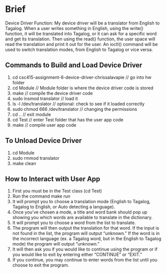 # Brief
Device Driver Function:
My device driver will be a translator from English to Tagalog. When a user writes something in English, using the write() function, it will be translated into Tagalog, or it can ask for a specific word and get its translation. Then using the read() function, the user space will read the translation and print it out for the user. An ioctl() command will be used to switch translation modes, from English to Tagalog or vice versa. 


## Commands to Build and Load Device Driver
1. cd csc415-assignment-6-device-driver-chrissalavapie // go into hw folder
2. cd Module // Module folder is where the device driver code is stored 
3. make // compile the device driver code 
4. sudo insmod translator // load it
5. ls -l /dev/translator // optional: check to see if it loaded correctly 
6. sudo chmod 666 /dev/translator // changing the permissions 
7. cd .. // exit module
8. cd Test // enter Test folder that has the user app code 
9. make // compile user app code 

## To Unload Device Driver
1. cd Module
2. sudo rmmod translator 
3. make clean

## How to Interact with User App
1. First you must be in the Test class (cd Test) 
2. Run the command make run 
3. It will prompt you to choose a translation mode (English to Tagalog, Tagalog to English,
   or Auto detecting a language).
4. Once you’ve chosen a mode, a title and word bank should pop up showing you which
   words are available to translate in the dictionary.
6. It will prompt you to choose a word from the list to translate.
7. The program will then output the translation for that word. If the input is not found
   in the list, the program will output “unknown.” If the word is in the incorrect language
   (ex. a Tagalog word, but in the English to Tagalog mode) the program will output “unknown.”
9. It will then ask you if you would like to continue using the program or if you would like
   to exit by entering either “CONTINUE” or “EXIT.”
11. If you continue, you may continue to enter words from the list until you choose to exit
    the program. 
